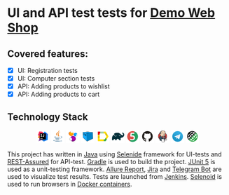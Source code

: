 # UI and API test tests for [Demo Web Shop](http://demowebshop.tricentis.com) 

## Covered features:
- [x] UI: Registration tests
- [x] UI: Computer section tests
- [x] API: Adding products to wishlist
- [x] API: Adding products to cart

## Technology Stack

<p align="center">
<img width="6%" title="IntelliJ IDEA" src="img/logo/Intelij_IDEA.svg">
<img width="6%" title="Java" src="img/logo/Java.svg">
<img width="6%" title="Selenide" src="img/logo/Selenide.svg">
<img width="6%" title="Selenoid" src="img/logo/Selenoid.svg">
<img width="6%" title="Allure Report" src="img/logo/Allure_Report.svg">
<img width="6%" title="Gradle" src="img/logo/Gradle.svg">
<img width="6%" title="JUnit5" src="img/logo/JUnit5.svg">
<img width="6%" title="GitHub" src="img/logo/GitHub.svg">
<img width="6%" title="Jenkins" src="img/logo/Jenkins.svg">
<img width="6%" title="Telegram" src="img/logo/Telegram.svg">
<img width="6%" title="Rest-Assured" src="img/logo/Rest-Assured.svg">
</p>

This project has written in [Java](https://go.java/) using [Selenide](https://selenide.org) framework
for UI-tests and [REST-Assured](https://rest-assured.io) for API-test.
[Gradle](https://gradle.org) is used to build the project.
[JUnit 5](https://junit.org/junit5/) is used as a unit-testing framework.
[Allure Report](http://allure.qatools.ru),
[Jira](https://www.atlassian.com/software/jira) and
[Telegram Bot](https://core.telegram.org/bots) are used to visualize test results.
Tests are launched from [Jenkins](). [Selenoid](https://aerokube.com/selenoid/) is used to run browsers in
[Docker containers](https://www.docker.com/resources/what-container).
